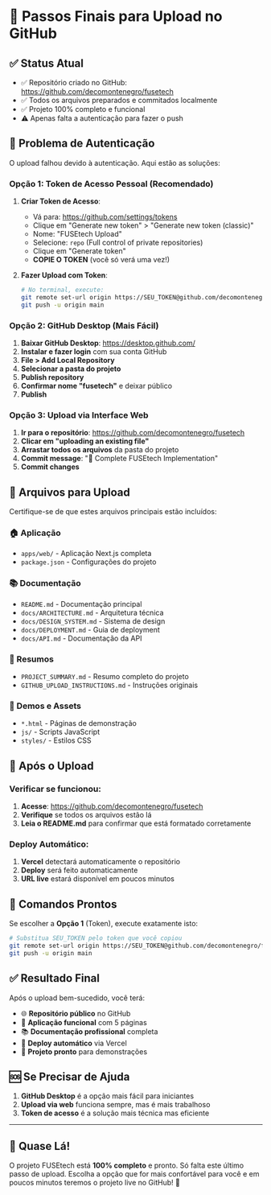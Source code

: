 # 🚀 Passos Finais para Upload no GitHub

## ✅ Status Atual
- ✅ Repositório criado no GitHub: https://github.com/decomontenegro/fusetech
- ✅ Todos os arquivos preparados e commitados localmente
- ✅ Projeto 100% completo e funcional
- ⚠️ Apenas falta a autenticação para fazer o push

## 🔐 Problema de Autenticação

O upload falhou devido à autenticação. Aqui estão as soluções:

### Opção 1: Token de Acesso Pessoal (Recomendado)

1. **Criar Token de Acesso**:
   - Vá para: https://github.com/settings/tokens
   - Clique em "Generate new token" > "Generate new token (classic)"
   - Nome: "FUSEtech Upload"
   - Selecione: `repo` (Full control of private repositories)
   - Clique em "Generate token"
   - **COPIE O TOKEN** (você só verá uma vez!)

2. **Fazer Upload com Token**:
   ```bash
   # No terminal, execute:
   git remote set-url origin https://SEU_TOKEN@github.com/decomontenegro/fusetech.git
   git push -u origin main
   ```

### Opção 2: GitHub Desktop (Mais Fácil)

1. **Baixar GitHub Desktop**: https://desktop.github.com/
2. **Instalar e fazer login** com sua conta GitHub
3. **File > Add Local Repository**
4. **Selecionar a pasta do projeto**
5. **Publish repository**
6. **Confirmar nome "fusetech"** e deixar público
7. **Publish**

### Opção 3: Upload via Interface Web

1. **Ir para o repositório**: https://github.com/decomontenegro/fusetech
2. **Clicar em "uploading an existing file"**
3. **Arrastar todos os arquivos** da pasta do projeto
4. **Commit message**: "🚀 Complete FUSEtech Implementation"
5. **Commit changes**

## 📁 Arquivos para Upload

Certifique-se de que estes arquivos principais estão incluídos:

### 🏠 Aplicação
- `apps/web/` - Aplicação Next.js completa
- `package.json` - Configurações do projeto

### 📚 Documentação
- `README.md` - Documentação principal
- `docs/ARCHITECTURE.md` - Arquitetura técnica
- `docs/DESIGN_SYSTEM.md` - Sistema de design
- `docs/DEPLOYMENT.md` - Guia de deployment
- `docs/API.md` - Documentação da API

### 📄 Resumos
- `PROJECT_SUMMARY.md` - Resumo completo do projeto
- `GITHUB_UPLOAD_INSTRUCTIONS.md` - Instruções originais

### 🎨 Demos e Assets
- `*.html` - Páginas de demonstração
- `js/` - Scripts JavaScript
- `styles/` - Estilos CSS

## 🎯 Após o Upload

### Verificar se funcionou:
1. **Acesse**: https://github.com/decomontenegro/fusetech
2. **Verifique** se todos os arquivos estão lá
3. **Leia o README.md** para confirmar que está formatado corretamente

### Deploy Automático:
1. **Vercel** detectará automaticamente o repositório
2. **Deploy** será feito automaticamente
3. **URL live** estará disponível em poucos minutos

## 🚀 Comandos Prontos

Se escolher a **Opção 1** (Token), execute exatamente isto:

```bash
# Substitua SEU_TOKEN pelo token que você copiou
git remote set-url origin https://SEU_TOKEN@github.com/decomontenegro/fusetech.git
git push -u origin main
```

## ✅ Resultado Final

Após o upload bem-sucedido, você terá:

- 🌐 **Repositório público** no GitHub
- 📱 **Aplicação funcional** com 5 páginas
- 📚 **Documentação profissional** completa
- 🚀 **Deploy automático** via Vercel
- 🎯 **Projeto pronto** para demonstrações

## 🆘 Se Precisar de Ajuda

1. **GitHub Desktop** é a opção mais fácil para iniciantes
2. **Upload via web** funciona sempre, mas é mais trabalhoso
3. **Token de acesso** é a solução mais técnica mas eficiente

---

## 🎉 Quase Lá!

O projeto FUSEtech está **100% completo** e pronto. Só falta este último passo de upload. Escolha a opção que for mais confortável para você e em poucos minutos teremos o projeto live no GitHub! 🚀
